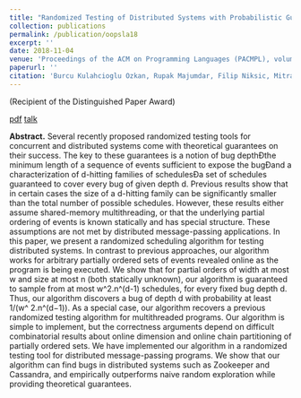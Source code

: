 ```yaml
---
title: "Randomized Testing of Distributed Systems with Probabilistic Guarantees"
collection: publications
permalink: /publication/oopsla18
excerpt: ''
date: 2018-11-04
venue: 'Proceedings of the ACM on Programming Languages (PACMPL), volume 2, number OOPSLA'
paperurl: ''
citation: 'Burcu Kulahcioglu Ozkan, Rupak Majumdar, Filip Niksic, Mitra Tabaei Befrouei, Georg Weissenbacher. &quot;Randomized Testing of Distributed Systems with Probabilistic Guarantees.&quot;Proceedings of the ACM on Programming Languages (PACMPL), volume 2, number OOPSLA.'
---
```


(Recipient of the Distinguished Paper Award)

[pdf](https://dl.acm.org/doi/10.1145/3276530)
[talk](https://www.youtube.com/watch?v=sF1fcpn4Z48)

**Abstract.** Several recently proposed randomized testing tools for concurrent and distributed systems come with theoretical guarantees on their success. The key to these guarantees is a notion of bug depthÐthe minimum length of
a sequence of events sufficient to expose the bugÐand a characterization of d-hitting families of schedulesÐa
set of schedules guaranteed to cover every bug of given depth d. Previous results show that in certain cases
the size of a d-hitting family can be significantly smaller than the total number of possible schedules. However,
these results either assume shared-memory multithreading, or that the underlying partial ordering of events
is known statically and has special structure. These assumptions are not met by distributed message-passing
applications.
In this paper, we present a randomized scheduling algorithm for testing distributed systems. In contrast
to previous approaches, our algorithm works for arbitrary partially ordered sets of events revealed online
as the program is being executed. We show that for partial orders of width at most w and size at most n
(both statically unknown), our algorithm is guaranteed to sample from at most w^2.n^(d-1) schedules, for every
fixed bug depth d. Thus, our algorithm discovers a bug of depth d with probability at least 1/(w^
2.n^(d−1)). As a special case, our algorithm recovers a previous randomized testing algorithm for multithreaded programs. Our
algorithm is simple to implement, but the correctness arguments depend on difficult combinatorial results
about online dimension and online chain partitioning of partially ordered sets.
We have implemented our algorithm in a randomized testing tool for distributed message-passing programs.
We show that our algorithm can find bugs in distributed systems such as Zookeeper and Cassandra, and
empirically outperforms naive random exploration while providing theoretical guarantees.